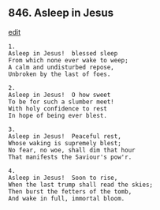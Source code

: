 
## 846.  Asleep in Jesus
[edit](https://docs.google.com/document/d/19tFEutDzQNOXfivtmoSxGPptwUQraGBK/edit?mode=html)



    1.
    Asleep in Jesus!  blessed sleep
    From which none ever wake to weep;
    A calm and undisturbed repose,
    Unbroken by the last of foes.

    2.
    Asleep in Jesus!  O how sweet
    To be for such a slumber meet!
    With holy confidence to rest
    In hope of being ever blest.

    3.
    Asleep in Jesus!  Peaceful rest,
    Whose waking is supremely blest;
    No fear, no woe, shall dim that hour
    That manifests the Saviour's pow'r.

    4.
    Asleep in Jesus!  Soon to rise,
    When the last trump shall read the skies;
    Then burst the fetters of the tomb,
    And wake in full, immortal bloom.
